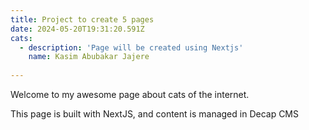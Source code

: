 ```yaml
---
title: Project to create 5 pages
date: 2024-05-20T19:31:20.591Z
cats:
  - description: 'Page will be created using Nextjs'
    name: Kasim Abubakar Jajere
  
---
```

Welcome to my awesome page about cats of the internet.

This page is built with NextJS, and content is managed in Decap CMS